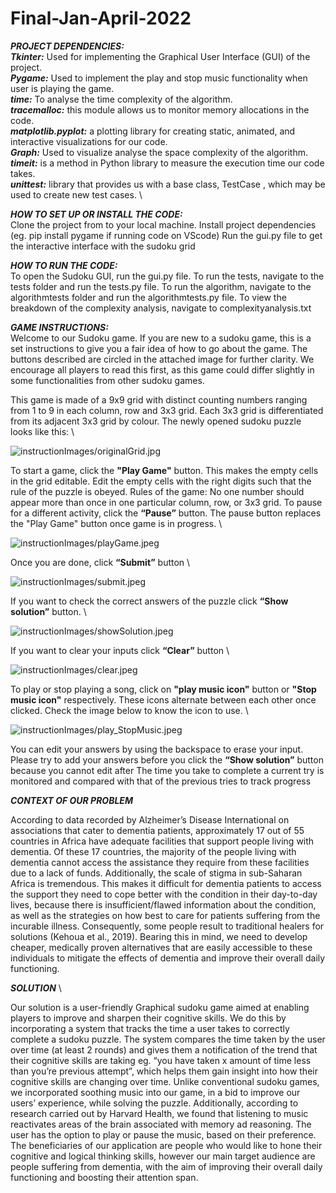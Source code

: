 # Final-Jan-April-2022

**_PROJECT DEPENDENCIES:_** \
**_Tkinter:_** Used for implementing the Graphical User Interface (GUI) of the project. \
**_Pygame:_** Used to implement the play and stop music functionality when user is playing the game. \
**_time:_** To analyse the time complexity of the algorithm. \
**_tracemalloc:_** this module allows us to monitor memory allocations in the code. \
**_matplotlib.pyplot:_** a plotting library for creating static, animated, and interactive visualizations for our code. \
**_Graph:_** Used to visualize analyse the space complexity of the algorithm. \
**_timeit:_**  is a method in Python library to measure the execution time our code takes. \
**_unittest:_** library that provides us with a base class, TestCase , which may be used to create new test cases. \

_**HOW TO SET UP OR INSTALL THE CODE:**_ \
Clone the project from to your local machine.
Install project dependencies (eg. pip install pygame if running code on VScode)
Run the gui.py file to get the interactive interface with the sudoku grid



_**HOW TO RUN THE CODE:**_ \
To open the Sudoku GUI, run the gui.py file.
To run the tests, navigate to the tests folder and run the tests.py file.
To run the algorithm, navigate to the algorithmtests folder and run the algorithmtests.py file. 
To view the breakdown of the complexity analysis, navigate to complexityanalysis.txt



_**GAME INSTRUCTIONS:**_ \
Welcome to our Sudoku game. If you are new to a sudoku game, this is a set instructions to give you a fair idea of 
how to go about the game. The buttons described are circled in the attached image for further clarity.
We encourage all players to read this first, as this game could differ slightly in some functionalities from other sudoku games.

This game is made of a 9x9 grid with distinct counting numbers ranging from 1 to 9 in each column, row and 3x3 grid.
Each 3x3 grid is differentiated from its adjacent 3x3 grid by colour. 
The newly opened sudoku puzzle looks like this: \

![instructionImages/originalGrid.jpg](instructionImages/originalGrid.jpg)

To start a game, click the **"Play Game"** button. This makes the empty cells in the grid editable.
Edit the empty cells with the right digits such that the rule of the puzzle is obeyed.
Rules of the game: No one number should appear more than once in one particular column, row, or 3x3 grid.
To pause for a different activity, click the **“Pause”** button.
The pause button replaces the "Play Game" button once game is in progress. \

![instructionImages/playGame.jpeg](instructionImages/playGame.jpeg)


Once you are done, click **“Submit”** button \

![instructionImages/submit.jpeg](instructionImages/submit.jpeg)


If you want to check the correct answers of the  puzzle click **“Show solution”** button. \

![instructionImages/showSolution.jpeg](instructionImages/showSolution.jpeg)


If you want to clear your inputs click **“Clear”** button \

![instructionImages/clear.jpeg](instructionImages/clear.jpeg)


To play or stop playing a song, click on **"play music icon"** button or **"Stop music icon"** respectively.
These icons alternate between each other once clicked. Check the image below to know the icon to use. \

![instructionImages/play_StopMusic.jpeg](instructionImages/play_StopMusic.jpeg)


You can edit your answers by using the backspace to erase your input. \
Please try to add your answers before you click the **“Show solution”** button because you cannot edit after
The time you take to complete a current try is monitored and compared with that of the previous tries to track progress

_**CONTEXT OF OUR PROBLEM**_

According to data recorded by Alzheimer’s Disease International on associations that cater to dementia patients,
approximately 17 out of 55 countries in Africa have adequate facilities that support people living with dementia.
Of these 17 countries,
the majority of the people living with dementia cannot access the assistance they require from these facilities due to a lack of funds.
Additionally, the scale of stigma in sub-Saharan Africa is tremendous.
This makes it difficult for dementia patients to access the support they need to cope better with the condition in their day-to-day lives,
because there is insufficient/flawed information about the condition,
as well as the strategies on how best to care for patients suffering from the incurable illness.
Consequently, some people result to traditional healers for solutions (Kehoua et al., 2019).
Bearing this in mind, we need to develop cheaper,
medically proven alternatives that are easily accessible to these individuals to mitigate the effects of dementia
and improve their overall daily functioning.

_**SOLUTION**_ \

Our solution is a user-friendly Graphical sudoku game aimed at enabling players to improve and sharpen their cognitive skills. 
We do this by incorporating a system that tracks the time a user takes to correctly complete a sudoku puzzle. 
The system compares the time taken by the user over time (at least 2 rounds)
and gives them a notification of the trend that their cognitive skills are taking 
eg. “you have taken x amount of time less than you’re previous attempt”, 
which helps them gain insight into how their cognitive skills are changing over time.
Unlike conventional sudoku games, we incorporated soothing music into our game,
in a bid to improve our users’ experience, while solving the puzzle. 
Additionally, according to research carried out by Harvard Health, 
we found that listening to music reactivates areas of the brain associated with memory ad reasoning. 
The user has the option to play or pause the music, based on their preference.
The beneficiaries of our application are people who would like to hone their cognitive and logical thinking skills, 
however our main target audience are people suffering from dementia, 
with the aim of improving their overall daily functioning and boosting their attention span.


